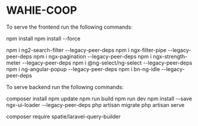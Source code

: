 # WAHIE-COOP

To serve the frontend run the following commands: 

npm install
    npm install --force

npm i ng2-search-filter --legacy-peer-deps
npm i ngx-filter-pipe --legacy-peer-deps
npm i ngx-pagination --legacy-peer-deps
npm i ngx-strength-meter --legacy-peer-deps
npm i @ng-select/ng-select --legacy-peer-deps
npm i ng-angular-popup --legacy-peer-deps
npm i bn-ng-idle --legacy-peer-deps


To serve backend run the following commands:

composer install
npm update
npm run build
npm run dev
npm install --save ngx-ui-loader --legacy-peer-deps
php artisan migrate
php artisan serve

composer require spatie/laravel-query-builder